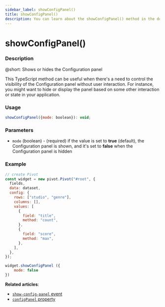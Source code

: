 ```yaml
---
sidebar_label: showConfigPanel()
title: showConfigPanel()
description: You can learn about the showConfigPanel() method in the documentation of the DHTMLX JavaScript Pivot library. Browse developer guides and API reference, try out code examples and live demos, and download a free 30-day evaluation version of DHTMLX Pivot.
---
```


# showConfigPanel()

### Description

@short: Shows or hides the Configuration panel

This TypeScript method can be useful when there's a need to control the visibility of the Configuration panel without user interaction. For instance, you might want to hide or display the panel based on some other interaction or state in your application.


### Usage

~~~jsx {}
showConfigPanel({mode: boolean}): void;
~~~

### Parameters

- `mode` (boolean) - (required) if the value is set to **true** (default), the Configuration panel is shown, and it's set to **false** when the Configuration panel is hidden

### Example

~~~jsx
// create Pivot
const widget = new pivot.Pivot("#root", {
  fields,
  data: dataset,
  config: {
    rows: ["studio", "genre"],
    columns: [],
    values: [
      {
        field: "title",
        method: "count",
      },
      {
        field: "score",
        method: "max",
      },
    ],
  },
});

widget.showConfigPanel ({
    mode: false
})
~~~

**Related articles**: 
- [`show-config-panel` event](/api/events/show-config-panel-event)
- [`configPanel` property](/api/config/configpanel-property)